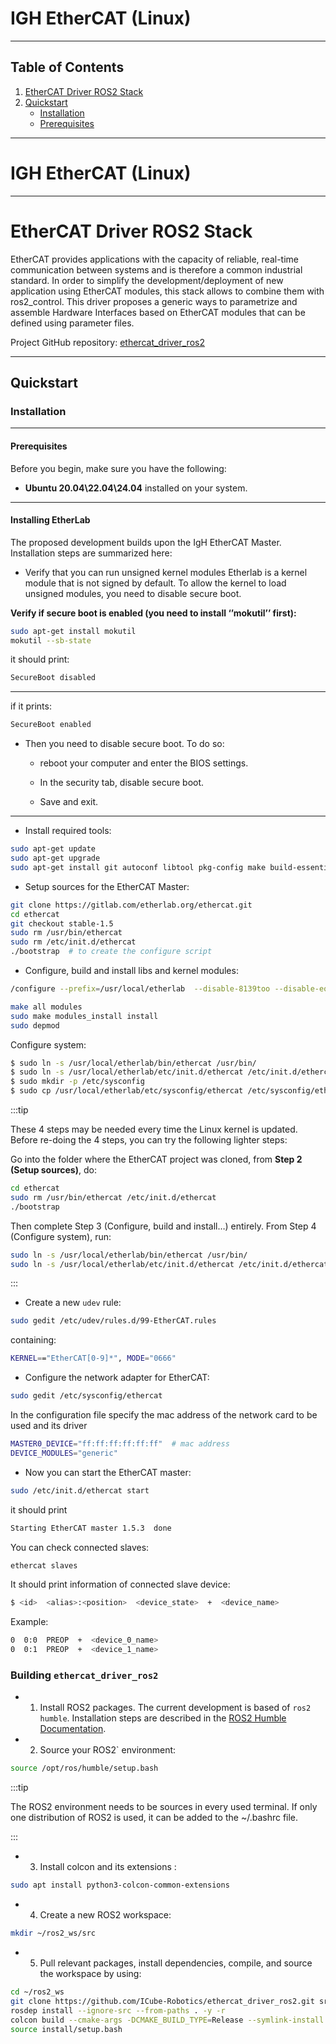 # IGH EtherCAT (Linux)
---
## Table of Contents
1. [EtherCAT Driver ROS2 Stack](#ethercat-driver-ros2-stack)
2. [Quickstart](#quickstart)
   - [Installation](#installation)
   - [Prerequisites](#prerequisites)
---

#  IGH EtherCAT (Linux)
---
#  EtherCAT Driver ROS2 Stack

EtherCAT provides applications with the capacity of reliable, real-time communication between systems and is therefore a common industrial standard. In order to simplify the development/deployment of new application using EtherCAT modules, this stack allows to combine them with ros2_control. This driver proposes a generic ways to parametrize and assemble Hardware Interfaces based on EtherCAT modules that can be defined using parameter files.

Project GitHub repository: [ethercat_driver_ros2](https://github.com/ICube-Robotics/ethercat_driver_ros2)

---
## Quickstart

### Installation

---
#### Prerequisites
Before you begin, make sure you have the following:
- **Ubuntu 20.04\22.04\24.04** installed on your system.
---

#### Installing EtherLab

The proposed development builds upon the IgH EtherCAT Master. Installation steps are summarized here:
- Verify that you can run unsigned kernel modules
Etherlab is a kernel module that is not signed by default. To allow the kernel to load unsigned modules, you need to disable secure boot.

**Verify if secure boot is enabled (you need to install ‘’mokutil’’ first):**
``` bash
sudo apt-get install mokutil
mokutil --sb-state
```

it should print:
``` bash
SecureBoot disabled
```

---
if it prints:
``` bash
SecureBoot enabled
```


- Then you need to disable secure boot. To do so:

    - reboot your computer and enter the BIOS settings.

    - In the security tab, disable secure boot.

    - Save and exit.
---

- Install required tools:

``` bash
sudo apt-get update
sudo apt-get upgrade
sudo apt-get install git autoconf libtool pkg-config make build-essential net-tools
```

- Setup sources for the EtherCAT Master:

``` bash
git clone https://gitlab.com/etherlab.org/ethercat.git
cd ethercat
git checkout stable-1.5
sudo rm /usr/bin/ethercat
sudo rm /etc/init.d/ethercat
./bootstrap  # to create the configure script
```

- Configure, build and install libs and kernel modules:

``` bash
/configure --prefix=/usr/local/etherlab  --disable-8139too --disable-eoe --enable-generic

make all modules
sudo make modules_install install
sudo depmod
```

Configure system:

``` bash
$ sudo ln -s /usr/local/etherlab/bin/ethercat /usr/bin/
$ sudo ln -s /usr/local/etherlab/etc/init.d/ethercat /etc/init.d/ethercat
$ sudo mkdir -p /etc/sysconfig
$ sudo cp /usr/local/etherlab/etc/sysconfig/ethercat /etc/sysconfig/ethercat
```

:::tip

These 4 steps may be needed every time the Linux kernel is updated. Before re-doing the 4 steps, you can try the following lighter steps:

Go into the folder where the EtherCAT project was cloned, from **Step 2 (Setup sources)**, do:

```bash
cd ethercat
sudo rm /usr/bin/ethercat /etc/init.d/ethercat
./bootstrap
```
Then complete Step 3 (Configure, build and install…) entirely. From Step 4 (Configure system), run:

```bash
sudo ln -s /usr/local/etherlab/bin/ethercat /usr/bin/
sudo ln -s /usr/local/etherlab/etc/init.d/ethercat /etc/init.d/ethercat
```
:::

- Create a new `udev` rule:

``` bash
sudo gedit /etc/udev/rules.d/99-EtherCAT.rules
```

containing:

``` bash
KERNEL=="EtherCAT[0-9]*", MODE="0666"
```

- Configure the network adapter for EtherCAT:

``` bash
sudo gedit /etc/sysconfig/ethercat
```
In the configuration file specify the mac address of the network card to be used and its driver

``` bash
MASTER0_DEVICE="ff:ff:ff:ff:ff:ff"  # mac address
DEVICE_MODULES="generic"
```

- Now you can start the EtherCAT master:

``` bash 
sudo /etc/init.d/ethercat start
```
it should print
``` bash 
Starting EtherCAT master 1.5.3  done
```

You can check connected slaves:
``` bash 
ethercat slaves
```
It should print information of connected slave device:

``` bash 
$ <id>  <alias>:<position>  <device_state>  +  <device_name>
```

Example:
``` bash 
0  0:0  PREOP  +  <device_0_name>
0  0:1  PREOP  +  <device_1_name>
```

### Building `ethercat_driver_ros2`
- 1. Install ROS2 packages. The current development is based of `ros2 humble`. Installation steps are described in the [ROS2 Humble Documentation](https://docs.ros.org/en/humble/Installation.html).

- 2. Source your ROS2` environment:

``` bash
source /opt/ros/humble/setup.bash
```
:::tip

The ROS2 environment needs to be sources in every used terminal. 
If only one distribution of ROS2 is used, it can be added to the ~/.bashrc file.

:::

- 3. Install colcon and its extensions :
``` bash
sudo apt install python3-colcon-common-extensions
```

- 4. Create a new ROS2 workspace:
``` bash
mkdir ~/ros2_ws/src
```

- 5. Pull relevant packages, install dependencies, compile, and source the workspace by using:
``` bash
cd ~/ros2_ws
git clone https://github.com/ICube-Robotics/ethercat_driver_ros2.git src/ethercat_driver_ros2
rosdep install --ignore-src --from-paths . -y -r
colcon build --cmake-args -DCMAKE_BUILD_TYPE=Release --symlink-install
source install/setup.bash
```
